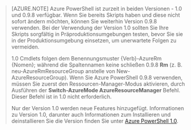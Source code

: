 > [AZURE.NOTE] Azure PowerShell ist zurzeit in beiden Versionen - 1.0 und 0.9.8 verfügbar. Wenn Sie bereits Skripts haben und diese nicht sofort ändern möchten, können Sie weiterhin Version 0.9.8 verwenden. Bei der Verwendung der Version 1.0 sollten Sie Ihre Skripts sorgfältig in Präproduktionsumgebungen testen, bevor Sie sie in der Produktionsumgebung einsetzen, um unerwartete Folgen zu vermeiden.
>
> 1.0 Cmdlets folgen dem Benennungsmuster {Verb}-AzureRm {Nomen}; während die Spaltennamen keine schließen 0.9.8 **Rm** (z. B. neu-AzureRmResourceGroup anstelle von New-AzureResourceGroup). Wenn Sie Azure PowerShell 0.9.8 verwenden, müssen Sie zuerst den Ressourcen-Manager-Modus aktivieren, durch Ausführen der **Switch-AzureMode AzureResourceManager** Befehl. Dieser Befehl ist in 1.0 nicht erforderlich.
>
> Nur der Version 1.0 werden neue Features hinzugefügt. Informationen zu Version 1.0, darunter auch Informationen zum Installieren und deinstallieren Sie die Version finden Sie unter [Azure PowerShell 1.0](https://azure.microsoft.com/blog/azps-1-0/).


